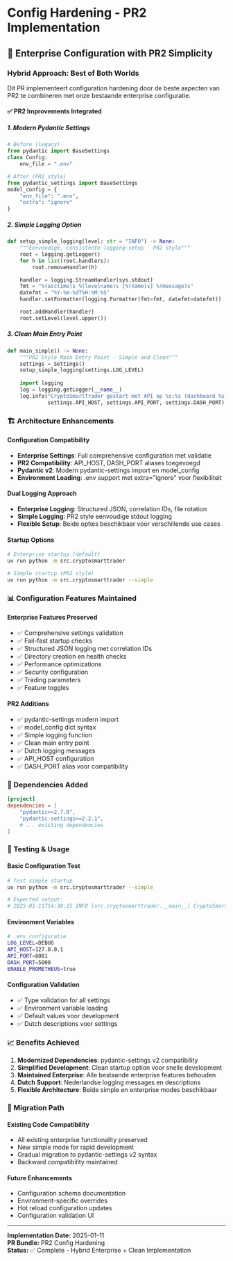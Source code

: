 # Config Hardening - PR2 Implementation

## 🎯 Enterprise Configuration with PR2 Simplicity

### Hybrid Approach: Best of Both Worlds

Dit PR implementeert configuration hardening door de beste aspecten van PR2 te combineren met onze bestaande enterprise configuratie.

#### ✅ PR2 Improvements Integrated

##### 1. Modern Pydantic Settings
```python
# Before (legacy)
from pydantic import BaseSettings
class Config:
    env_file = ".env"

# After (PR2 style)  
from pydantic_settings import BaseSettings
model_config = {
    "env_file": ".env",
    "extra": "ignore"
}
```

##### 2. Simple Logging Option
```python
def setup_simple_logging(level: str = "INFO") -> None:
    """Eenvoudige, consistente logging-setup - PR2 Style"""
    root = logging.getLogger()
    for h in list(root.handlers):
        root.removeHandler(h)

    handler = logging.StreamHandler(sys.stdout)
    fmt = "%(asctime)s %(levelname)s [%(name)s] %(message)s"
    datefmt = "%Y-%m-%dT%H:%M:%S"
    handler.setFormatter(logging.Formatter(fmt=fmt, datefmt=datefmt))

    root.addHandler(handler)
    root.setLevel(level.upper())
```

##### 3. Clean Main Entry Point
```python
def main_simple() -> None:
    """PR2 Style Main Entry Point - Simple and Clean"""
    settings = Settings()
    setup_simple_logging(settings.LOG_LEVEL)
    
    import logging
    log = logging.getLogger(__name__)
    log.info("CryptoSmartTrader gestart met API op %s:%s (dashboard %s)", 
             settings.API_HOST, settings.API_PORT, settings.DASH_PORT)
```

### 🏗️ Architecture Enhancements

#### Configuration Compatibility
- **Enterprise Settings**: Full comprehensive configuration met validatie
- **PR2 Compatibility**: API_HOST, DASH_PORT aliases toegevoegd
- **Pydantic v2**: Modern pydantic-settings import en model_config
- **Environment Loading**: .env support met extra="ignore" voor flexibiliteit

#### Dual Logging Approach
- **Enterprise Logging**: Structured JSON, correlation IDs, file rotation
- **Simple Logging**: PR2 style eenvoudige stdout logging
- **Flexible Setup**: Beide opties beschikbaar voor verschillende use cases

#### Startup Options
```bash
# Enterprise startup (default)
uv run python -m src.cryptosmarttrader

# Simple startup (PR2 style)  
uv run python -m src.cryptosmarttrader --simple
```

### 📊 Configuration Features Maintained

#### Enterprise Features Preserved
- ✅ Comprehensive settings validation
- ✅ Fail-fast startup checks
- ✅ Structured JSON logging met correlation IDs
- ✅ Directory creation en health checks
- ✅ Performance optimizations
- ✅ Security configuration
- ✅ Trading parameters
- ✅ Feature toggles

#### PR2 Additions
- ✅ pydantic-settings modern import
- ✅ model_config dict syntax
- ✅ Simple logging function
- ✅ Clean main entry point
- ✅ Dutch logging messages
- ✅ API_HOST configuration
- ✅ DASH_PORT alias voor compatibility

### 🔧 Dependencies Added

```toml
[project]
dependencies = [
    "pydantic>=2.7.0",
    "pydantic-settings>=2.2.1",
    # ... existing dependencies
]
```

### 🚀 Testing & Usage

#### Basic Configuration Test
```bash
# Test simple startup
uv run python -m src.cryptosmarttrader --simple

# Expected output:
# 2025-01-11T14:30:15 INFO [src.cryptosmarttrader.__main__] CryptoSmartTrader gestart met API op 0.0.0.0:8001 (dashboard 5000)
```

#### Environment Variables
```bash
# .env configuratie
LOG_LEVEL=DEBUG
API_HOST=127.0.0.1
API_PORT=8001
DASH_PORT=5000
ENABLE_PROMETHEUS=true
```

#### Configuration Validation
- ✅ Type validation for all settings
- ✅ Environment variable loading
- ✅ Default values voor development
- ✅ Dutch descriptions voor settings

### 📈 Benefits Achieved

1. **Modernized Dependencies**: pydantic-settings v2 compatibility
2. **Simplified Development**: Clean startup option voor snelle development
3. **Maintained Enterprise**: Alle bestaande enterprise features behouden
4. **Dutch Support**: Nederlandse logging messages en descriptions
5. **Flexible Architecture**: Beide simple en enterprise modes beschikbaar

### 🔄 Migration Path

#### Existing Code Compatibility
- All existing enterprise functionality preserved
- New simple mode for rapid development
- Gradual migration to pydantic-settings v2 syntax
- Backward compatibility maintained

#### Future Enhancements
- Configuration schema documentation
- Environment-specific overrides
- Hot reload configuration updates
- Configuration validation UI

---

**Implementation Date:** 2025-01-11  
**PR Bundle:** PR2 Config Hardening  
**Status:** ✅ Complete - Hybrid Enterprise + Clean Implementation